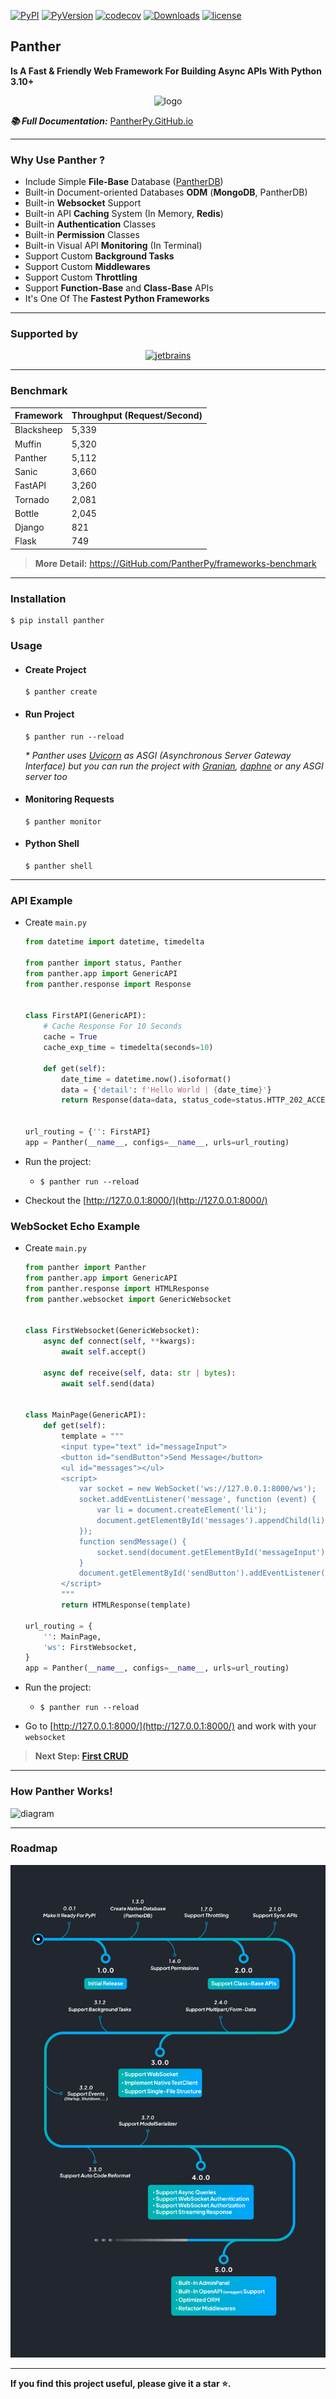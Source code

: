 
[![PyPI](https://img.shields.io/pypi/v/panther?label=PyPI)](https://pypi.org/project/panther/) [![PyVersion](https://img.shields.io/pypi/pyversions/panther.svg)](https://pypi.org/project/panther/) [![codecov](https://codecov.io/github/AliRn76/panther/graph/badge.svg?token=YWFQA43GSP)](https://codecov.io/github/AliRn76/panther) [![Downloads](https://static.pepy.tech/badge/panther/month)](https://pepy.tech/project/panther) [![license](https://img.shields.io/github/license/alirn76/panther.svg)](https://github.com/alirn76/panther/blob/main/LICENSE)


## Panther 
<b>Is A Fast &  Friendly Web Framework For Building Async APIs With Python 3.10+</b> 

<p align="center">
  <img src="https://github.com/AliRn76/panther/raw/master/docs/docs/images/logo-vertical.png" alt="logo" style="width: 450px">
</p>

**_📚 Full Documentation:_** [PantherPy.GitHub.io](https://pantherpy.github.io)

---

### Why Use Panther ?
- Include Simple **File-Base** Database ([PantherDB](https://pypi.org/project/pantherdb/))
- Built-in Document-oriented Databases **ODM** (**MongoDB**, PantherDB)
- Built-in **Websocket** Support
- Built-in API **Caching** System (In Memory, **Redis**)
- Built-in **Authentication** Classes
- Built-in **Permission** Classes
- Built-in Visual API **Monitoring** (In Terminal)
- Support Custom **Background Tasks**
- Support Custom **Middlewares**
- Support Custom **Throttling**
- Support **Function-Base** and **Class-Base** APIs
- It's One Of The **Fastest Python Frameworks** 
---

### Supported by
<center>
    <a href="https://drive.google.com/file/d/17xe1hicIiRF7SQ-clg9SETdc19SktCbV/view?usp=sharing">
      <img alt="jetbrains" src="https://github.com/AliRn76/panther/raw/master/docs/docs/images/jb_beam_50x50.png">
    </a>
</center>

---

### Benchmark

| Framework  | Throughput (Request/Second) |
|------------|-----------------------------|
| Blacksheep | 5,339                       |
| Muffin     | 5,320                       |
| Panther    | 5,112                       |
| Sanic      | 3,660                       |
| FastAPI    | 3,260                       |
| Tornado    | 2,081                       |
| Bottle     | 2,045                       |
| Django     | 821                         |
| Flask      | 749                         |


> **More Detail:** https://GitHub.com/PantherPy/frameworks-benchmark

---

### Installation
```shell
$ pip install panther
```

### Usage

- #### Create Project

    ```shell
    $ panther create
    ```

- #### Run Project
    
    ```shell
    $ panther run --reload
    ```
  _* Panther uses [Uvicorn](https://github.com/encode/uvicorn) as ASGI (Asynchronous Server Gateway Interface) but you can run the project with [Granian](https://pypi.org/project/granian/), [daphne](https://pypi.org/project/daphne/) or any ASGI server too_

- #### Monitoring Requests

    ```shell
    $ panther monitor 
    ```

- #### Python Shell

    ```shell
    $ panther shell
    ```
  
---

### API Example
  - Create `main.py`

    ```python
    from datetime import datetime, timedelta
    
    from panther import status, Panther
    from panther.app import GenericAPI
    from panther.response import Response
    
    
    class FirstAPI(GenericAPI):
        # Cache Response For 10 Seconds
        cache = True
        cache_exp_time = timedelta(seconds=10)
        
        def get(self):
            date_time = datetime.now().isoformat()
            data = {'detail': f'Hello World | {date_time}'}
            return Response(data=data, status_code=status.HTTP_202_ACCEPTED)
    
    
    url_routing = {'': FirstAPI}
    app = Panther(__name__, configs=__name__, urls=url_routing)
    ```

  - Run the project:
    - `$ panther run --reload` 
  
  - Checkout the [http://127.0.0.1:8000/](http://127.0.0.1:8000/)

### WebSocket Echo Example 
  - Create `main.py`

    ```python
    from panther import Panther
    from panther.app import GenericAPI
    from panther.response import HTMLResponse
    from panther.websocket import GenericWebsocket
    
    
    class FirstWebsocket(GenericWebsocket):
        async def connect(self, **kwargs):
            await self.accept()
    
        async def receive(self, data: str | bytes):
            await self.send(data)
    
    
    class MainPage(GenericAPI):
        def get(self):
            template = """
            <input type="text" id="messageInput">
            <button id="sendButton">Send Message</button>
            <ul id="messages"></ul>
            <script>
                var socket = new WebSocket('ws://127.0.0.1:8000/ws');
                socket.addEventListener('message', function (event) {
                    var li = document.createElement('li');
                    document.getElementById('messages').appendChild(li).textContent = 'Server: ' + event.data;
                });
                function sendMessage() {
                    socket.send(document.getElementById('messageInput').value);
                }
                document.getElementById('sendButton').addEventListener('click', sendMessage);
            </script>
            """
            return HTMLResponse(template)
    
    url_routing = {
        '': MainPage,
        'ws': FirstWebsocket,
    }
    app = Panther(__name__, configs=__name__, urls=url_routing)

    ```

  - Run the project:
    - `$ panther run --reload` 
  - Go to [http://127.0.0.1:8000/](http://127.0.0.1:8000/) and work with your `websocket`



> **Next Step: [First CRUD](https://pantherpy.github.io/function_first_crud)**

---

### How Panther Works!

![diagram](https://raw.githubusercontent.com/AliRn76/panther/master/docs/docs/images/diagram.png)

---

### Roadmap

![roadmap](https://raw.githubusercontent.com/AliRn76/panther/master/docs/docs/images/roadmap.jpg)

---

**If you find this project useful, please give it a star ⭐️.**
